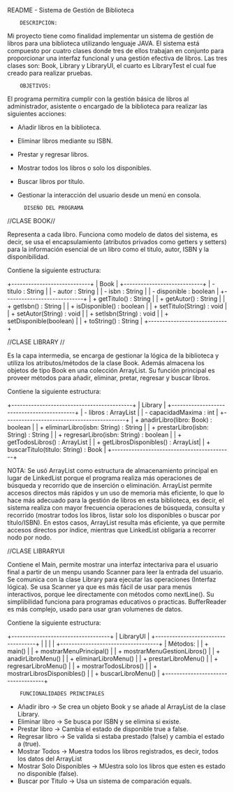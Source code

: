 README - Sistema de Gestión de Biblioteca

        DESCRIPCIÓN:

Mi proyecto tiene como finalidad implementar un sistema de gestión de libros para una biblioteca utilizando lenguaje JAVA.
El sistema está compuesto por cuatro clases donde tres de ellos trabajan en conjunto para proporcionar una interfaz funcional y
una gestión efectiva de libros. Las tres clases son: Book, Library y LibraryUI, el cuarto es LibraryTest el cual fue creado para
realizar pruebas.

        OBJETIVOS:

El programa permitira cumplir con la gestión básica de libros al administrador, asistente o encargado de la biblioteca para
realizar las siguientes acciones:

* Añadir libros en la biblioteca.

* Eliminar libros mediante su ISBN.

* Prestar y regresar libros.

* Mostrar todos los libros o solo los disponibles.

* Buscar libros por título.

* Gestionar la interacción del usuario desde un menú en consola.

        DISEÑO DEL PROGRAMA

//CLASE BOOK//

Representa a cada libro. Funciona como modelo de datos del sistema, es decir, se usa el encapsulamiento (atributos privados como
getters y setters) para la información esencial de un libro como el titulo, autor, ISBN y la disponibilidad.

Contiene la siguiente estructura:

+----------------------------+
|           Book             |
+----------------------------+
| - titulo : String          |
| - autor : String           |
| - isbn : String            |
| - disponible : boolean     |
+----------------------------+
| + getTitulo() : String     |
| + getAutor() : String      |
| + getIsbn() : String       |
| + isDisponible() : boolean |
| + setTitulo(String) : void |
| + setAutor(String) : void  |
| + setIsbn(String) : void   |
| + setDisponible(boolean)   |
| + toString() : String      |
+----------------------------+

//CLASE LIBRARY //

Es la capa intermedia, se encarga de gestionar la lógica de la biblioteca y utiliza los atributos/métodos de la clase Book. Además
almacena los objetos de tipo Book en una colección ArrayList. Su función principal es proveer métodos para añadir, eliminar, pretar,
regresar y buscar libros.

Contiene la siguiente estructura:

+-------------------------------------------+
|                  Library                  | 
+-------------------------------------------+
| - libros : ArrayList<Book>                |
| - capacidadMaxima : int                   |
+-------------------------------------------+
| + anadirLibro(libro: Book) : boolean      |
| + eliminarLibro(isbn: String) : String    |
| + prestarLibro(isbn: String) : String     |
| + regresarLibro(isbn: String) : boolean   |
| + getTodosLibros() : ArrayList<Book>      |
| + getLibrosDisponibles() : ArrayList<Book>|
| + buscarTitulo(titulo: String) : Book     |
+-------------------------------------------+

NOTA: Se usó ArrayList como estructura de almacenamiento principal en lugar de LinkedList porque el programa realiza más operaciones de 
búsqueda y recorrido que de inserción o eliminación. ArrayList permite accesos directos más rápidos y un uso de memoria más eficiente, 
lo que lo hace más adecuado para la gestión de libros en esta biblioteca, es decir, el sistema realiza con mayor frecuencia operaciones 
de búsqueda, consulta y recorrido (mostrar todos los libros, listar solo los disponibles o buscar por título/ISBN). En estos casos, 
ArrayList resulta más eficiente, ya que permite accesos directos por índice, mientras que LinkedList obligaría a recorrer nodo por nodo.

//CLASE LIBRARYUI

Contiene el Main, permite mostrar una interfaz intectariva para el usuario final a partir de un menpu usando Scanner para leer la entrada
del usuario. Se comunica con la clase Library para ejecutar las operaciones (Interfaz lógica). Se usa Scanner ya que es más fácil de usar
para menús interactivos, porque lee directamente con métodos como nextLine(). Su simplibilidad funciona para programas educativos o practicas.
BufferReader es más complejo, usado para usar gran volumenes de datos.

Contiene la siguiente estructura:

+-----------------------------------+
|            LibraryUI              |
+-----------------------------------+
|                                   |
|                                   |
+-----------------------------------+
| Métodos:                          |
| + main()                          |
| + mostrarMenuPrincipal()          |
| + mostrarMenuGestionLibros()      |
| + anadirLibroMenu()               |
| + eliminarLibroMenu()             |
| + prestarLibroMenu()              |
| + regresarLibroMenu()             |
| + mostrarTodosLibros()            |
| + mostrarLibrosDisponibles()      |
| + buscarLibroMenu()               |
+-----------------------------------+

        FUNCIONALIDADES PRINCIPALES

* Añadir ibro                   -> Se crea un objeto Book y se añade al ArrayList de la clase Library.
* Eliminar libro                -> Se busca por ISBN y se elimina si existe.
* Prestar libro                 -> Cambia el estado de disponible true a false.
* Regresar libro                -> Se valida si estaba prestado (false) y cambia el estado a (true).
* Mostrar Todos                 -> Muestra todos los libros registrados, es decir, todos los datos del ArrayList
* Mostrar Solo Disponibles      -> MUestra solo los libros que esten es estado no disponible (false).
* Buscar por Titulo             -> Usa un sistema de comparación equals.